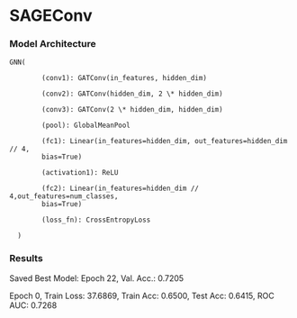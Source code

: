 # SAGEConv

### Model Architecture

    GNN(

            (conv1): GATConv(in_features, hidden_dim)

            (conv2): GATConv(hidden_dim, 2 \* hidden_dim)

            (conv3): GATConv(2 \* hidden_dim, hidden_dim)

            (pool): GlobalMeanPool

            (fc1): Linear(in_features=hidden_dim, out_features=hidden_dim // 4,
            bias=True)

            (activation1): ReLU

            (fc2): Linear(in_features=hidden_dim // 4,out_features=num_classes,
            bias=True)

            (loss_fn): CrossEntropyLoss

      )

### Results

Saved Best Model: Epoch 22, Val. Acc.: 0.7205

Epoch 0, Train Loss: 37.6869, Train Acc: 0.6500, Test Acc: 0.6415, ROC AUC: 0.7268
